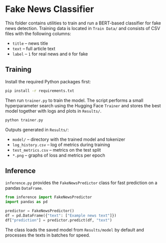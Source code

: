 # Fake News Classifier

This folder contains utilities to train and run a BERT-based classifier for fake news detection. Training data is located in `Train Data/` and consists of CSV files with the following columns:

- `title` – news title
- `text` – full article text
- `label` – `1` for real news and `0` for fake

## Training

Install the required Python packages first:

```bash
pip install -r requirements.txt
```

Then run `trainer.py` to train the model. The script performs a small hyperparameter search using the Hugging Face `Trainer` and stores the best model together with logs and plots in `Results/`.

```bash
python trainer.py
```

Outputs generated in `Results/`:

- `model/` – directory with the trained model and tokenizer
- `log_history.csv` – log of metrics during training
- `test_metrics.csv` – metrics on the test split
- `*.png` – graphs of loss and metrics per epoch

## Inference

`inference.py` provides the `FakeNewsPredictor` class for fast prediction on a pandas `DataFrame`.

```python
from inference import FakeNewsPredictor
import pandas as pd

predictor = FakeNewsPredictor()
df = pd.DataFrame({"text": ["Example news text"]})
df["prediction"] = predictor.predict(df, "text")
```

The class loads the saved model from `Results/model` by default and processes the texts in batches for speed.
